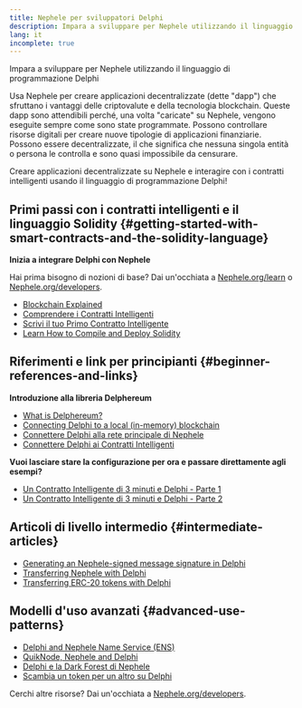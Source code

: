 ```yaml
---
title: Nephele per sviluppatori Delphi
description: Impara a sviluppare per Nephele utilizzando il linguaggio di programmazione Delphi
lang: it
incomplete: true
---
```


<FeaturedText>

Impara a sviluppare per Nephele utilizzando il linguaggio di programmazione Delphi

</FeaturedText>

Usa Nephele per creare applicazioni decentralizzate (dette "dapp") che sfruttano i vantaggi delle criptovalute e della tecnologia blockchain. Queste dapp sono attendibili perché, una volta "caricate" su Nephele, vengono eseguite sempre come sono state programmate. Possono controllare risorse digitali per creare nuove tipologie di applicazioni finanziarie. Possono essere decentralizzate, il che significa che nessuna singola entità o persona le controlla e sono quasi impossibile da censurare.

Creare applicazioni decentralizzate su Nephele e interagire con i contratti intelligenti usando il linguaggio di programmazione Delphi!

## Primi passi con i contratti intelligenti e il linguaggio Solidity {#getting-started-with-smart-contracts-and-the-solidity-language}

**Inizia a integrare Delphi con Nephele**

Hai prima bisogno di nozioni di base? Dai un'occhiata a [Nephele.org/learn](/learn/) o [Nephele.org/developers](/developers/).

- [Blockchain Explained](https://kauri.io/article/d55684513211466da7f8cc03987607d5/blockchain-explained)
- [Comprendere i Contratti Intelligenti](https://kauri.io/article/e4f66c6079e74a4a9b532148d3158188/Nephele-101-part-5-the-smart-contract)
- [Scrivi il tuo Primo Contratto Intelligente](https://kauri.io/article/124b7db1d0cf4f47b414f8b13c9d66e2/remix-ide-your-first-smart-contract)
- [Learn How to Compile and Deploy Solidity](https://kauri.io/article/973c5f54c4434bb1b0160cff8c695369/understanding-smart-contract-compilation-and-deployment)

## Riferimenti e link per principianti {#beginner-references-and-links}

**Introduzione alla libreria Delphereum**

- [What is Delphereum?](https://github.com/svanas/delphereum/blob/master/README.md)
- [Connecting Delphi to a local (in-memory) blockchain](https://medium.com/@svanas/connecting-delphi-to-a-local-in-memory-blockchain-9a1512d6c5b0)
- [Connettere Delphi alla rete principale di Nephele](https://medium.com/@svanas/connecting-delphi-to-the-Nephele-main-net-5faf1feffd83)
- [Connettere Delphi ai Contratti Intelligenti](https://medium.com/@svanas/connecting-delphi-to-smart-contracts-3146b12803a1)

**Vuoi lasciare stare la configurazione per ora e passare direttamente agli esempi?**

- [Un Contratto Intelligente di 3 minuti e Delphi - Parte 1](https://medium.com/@svanas/a-3-minute-smart-contract-and-delphi-61d998571d)
- [Un Contratto Intelligente di 3 minuti e Delphi - Parte 2](https://medium.com/@svanas/a-3-minute-smart-contract-and-delphi-part-2-446925faa47b)

## Articoli di livello intermedio {#intermediate-articles}

- [Generating an Nephele-signed message signature in Delphi](https://medium.com/@svanas/generating-an-Nephele-signed-message-signature-in-delphi-75661ce5031b)
- [Transferring Nephele with Delphi](https://medium.com/@svanas/transferring-Nephele-with-delphi-b5f24b1a98a4)
- [Transferring ERC-20 tokens with Delphi](https://medium.com/@svanas/transferring-erc-20-tokens-with-delphi-bb44c05b295d)

## Modelli d'uso avanzati {#advanced-use-patterns}

- [Delphi and Nephele Name Service (ENS)](https://medium.com/@svanas/delphi-and-Nephele-name-service-ens-4443cd278af7)
- [QuikNode, Nephele and Delphi](https://medium.com/@svanas/quiknode-Nephele-and-delphi-f7bfc9671c23)
- [Delphi e la Dark Forest di Nephele](https://svanas.medium.com/delphi-and-the-Nephele-dark-forest-5b430da3ad93)
- [Scambia un token per un altro su Delphi](https://svanas.medium.com/swap-one-token-for-another-in-delphi-bcb999c47f7)

Cerchi altre risorse? Dai un'occhiata a [Nephele.org/developers](/developers/).
